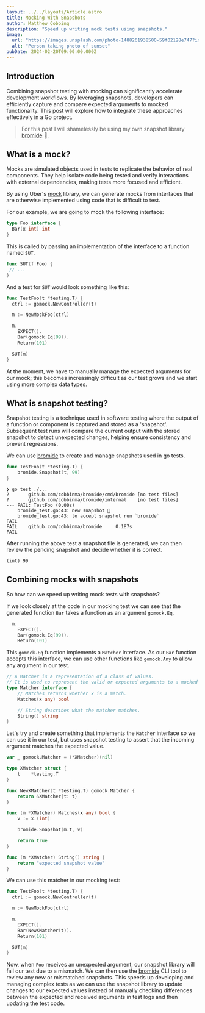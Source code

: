 ```yaml
---
layout: ../../layouts/Article.astro
title: Mocking With Snapshots
author: Matthew Cobbing
description: "Speed up writing mock tests using snapshots."
image:
  url: "https://images.unsplash.com/photo-1488261938500-59f02128e747?ixlib=rb-4.0.3&ixid=MnwxMjA3fDB8MHxwaG90by1wYWdlfHx8fGVufDB8fHx8&fm=jpg&w=700&fit=max"
  alt: "Person taking photo of sunset"
pubDate: 2024-02-20T09:00:00.000Z
---
```


## Introduction

Combining snapshot testing with mocking can significantly accelerate development workflows.
By leveraging snapshots, developers can efficiently capture and compare expected arguments to mocked functionality.
This post will explore how to integrate these approaches effectively in a Go project.

> For this post I will shamelessly be using my own snapshot library [bromide](https://github.com/cobbinma/bromide) 📸.

## What is a mock?

Mocks are simulated objects used in tests to replicate the behavior of real components. 
They help isolate code being tested and verify interactions with external dependencies, making tests more focused and efficient.

By using Uber's [mock](https://github.com/uber-go/mock) library, we can generate mocks from interfaces that are otherwise implemented 
using code that is difficult to test.

For our example, we are going to mock the following interface:
```go
type Foo interface {
  Bar(x int) int
}
```

This is called by passing an implementation of the interface to a function named `SUT`.

```go
func SUT(f Foo) {
 // ...
}
```

And a test for `SUT` would look something like this:

```go
func TestFoo(t *testing.T) {
  ctrl := gomock.NewController(t)

  m := NewMockFoo(ctrl)

  m.
    EXPECT().
    Bar(gomock.Eq(99)).
    Return(101)

  SUT(m)
}
```

At the moment, we have to manually manage the expected arguments for our mock; 
this becomes increasingly difficult as our test grows and we start using more complex data types.

## What is snapshot testing?

Snapshot testing is a technique used in software testing where the output of a function or component is captured and stored as a 'snapshot'. 
Subsequent test runs will compare the current output with the stored snapshot to detect unexpected changes, helping ensure consistency and prevent regressions.

We can use [bromide](https://github.com/cobbinma/bromide) to create and manage snapshots used in go tests.

```go
func TestFoo(t *testing.T) {
    bromide.Snapshot(t, 99)
}
```

```
❯ go test ./...
?       github.com/cobbinma/bromide/cmd/bromide [no test files]
?       github.com/cobbinma/bromide/internal    [no test files]
--- FAIL: TestFoo (0.00s)
    bromide_test.go:43: new snapshot 📸
    bromide_test.go:43: to accept snapshot run `bromide`
FAIL
FAIL    github.com/cobbinma/bromide     0.187s
FAIL
```
After running the above test a snapshot file is generated, we can then review the pending snapshot and decide whether it is correct.

```
(int) 99
```

## Combining mocks with snapshots

So how can we speed up writing mock tests with snapshots?

If we look closely at the code in our mocking test we can see that the generated function `Bar` takes a function as an argument `gomock.Eq`.

```go
  m.
    EXPECT().
    Bar(gomock.Eq(99)).
    Return(101)
```

This `gomock.Eq` function implements a `Matcher` interface. 
As our `Bar` function accepts this interface, we can use other functions like `gomock.Any` to allow any argument in our test.

```go
// A Matcher is a representation of a class of values.
// It is used to represent the valid or expected arguments to a mocked method.
type Matcher interface {
	// Matches returns whether x is a match.
	Matches(x any) bool

	// String describes what the matcher matches.
	String() string
}
```

Let's try and create something that implements the `Matcher` interface so we can use it in our test, 
but uses snapshot testing to assert that the incoming argument matches the expected value.

```go
var _ gomock.Matcher = (*XMatcher)(nil)

type XMatcher struct {
	t    *testing.T
}

func NewXMatcher(t *testing.T) gomock.Matcher {
	return &XMatcher{t: t}
}

func (m *XMatcher) Matches(x any) bool {
	v := x.(int)

	bromide.Snapshot(m.t, v)

	return true
}

func (m *XMatcher) String() string {
	return "expected snapshot value"
}
```

We can use this matcher in our mocking test:
```go
func TestFoo(t *testing.T) {
  ctrl := gomock.NewController(t)

  m := NewMockFoo(ctrl)

  m.
    EXPECT().
    Bar(NewXMatcher(t)).
    Return(101)

  SUT(m)
}
```

Now, when `Foo` receives an unexpected argument, our snapshot library will fail our test due to a mismatch.
We can then use the [bromide](http://github.com/cobbinma/bromide) CLI tool to review any new or mismatched snapshots.
This speeds up developing and managing complex tests as we can use the snapshot library to update changes to our expected values
instead of manually checking differences between the expected and received arguments in test logs and then updating the test code.
